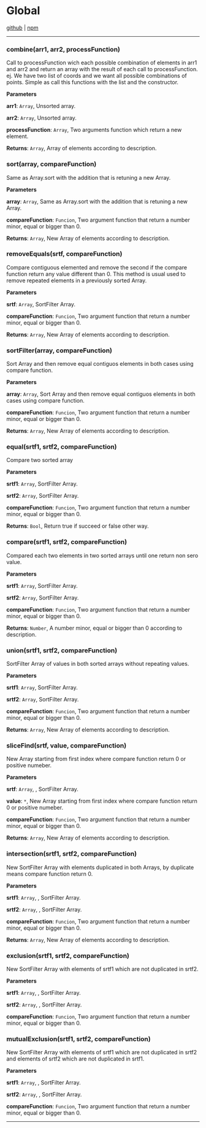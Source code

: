 # Global
[github](https://github.com/ideastouch/js-array-ext) |
[npm](https://www.npmjs.com/package/@ideastouch/js-array-ext)




* * *

### combine(arr1, arr2, processFunction) 

Call to processFunction wich each possible combination of elements in arr1 and arr2
and return an array with the result of each call to processFunction. ej. We have two list of coords and
we want all possible combinations of points. Simple as call this functions with the list and the constructor.

**Parameters**

**arr1**: `Array`, Unsorted array.

**arr2**: `Array`, Unsorted array.

**processFunction**: `Array`, Two arguments function which return a new element.

**Returns**: `Array`, Array of elements according to description.


### sort(array, compareFunction) 

Same as Array.sort with the addition that is retuning a new Array.

**Parameters**

**array**: `Array`, Same as Array.sort with the addition that is retuning a new Array.

**compareFunction**: `Funcion`, Two argument function that return a number minor, equal or bigger than 0.

**Returns**: `Array`, New Array of elements according to description.


### removeEquals(srtf, compareFunction) 

Compare contiguous elemented and remove the second if the compare function return any
value different than 0.
This method is usual used to remove repeated elements in a previously sorted Array.

**Parameters**

**srtf**: `Array`, SortFilter Array.

**compareFunction**: `Funcion`, Two argument function that return a number minor, equal or bigger than 0.

**Returns**: `Array`, New Array of elements according to description.


### sortFilter(array, compareFunction) 

Sort Array and then remove equal contiguos elements in both cases using compare function.

**Parameters**

**array**: `Array`, Sort Array and then remove equal contiguos elements in both cases using compare function.

**compareFunction**: `Funcion`, Two argument function that return a number minor, equal or bigger than 0.

**Returns**: `Array`, New Array of elements according to description.


### equal(srtf1, srtf2, compareFunction) 

Compare two sorted array

**Parameters**

**srtf1**: `Array`, SortFilter Array.

**srtf2**: `Array`, SortFilter Array.

**compareFunction**: `Funcion`, Two argument function that return a number minor, equal or bigger than 0.

**Returns**: `Bool`, Return true if succeed or false other way.


### compare(srtf1, srtf2, compareFunction) 

Compared each two elements in two sorted arrays until one return non sero value.

**Parameters**

**srtf1**: `Array`, SortFilter Array.

**srtf2**: `Array`, SortFilter Array.

**compareFunction**: `Funcion`, Two argument function that return a number minor, equal or bigger than 0.

**Returns**: `Number`, A number minor, equal or bigger than 0 according to description.


### union(srtf1, srtf2, compareFunction) 

SortFilter Array of values in both sorted arrays without repeating values.

**Parameters**

**srtf1**: `Array`, SortFilter Array.

**srtf2**: `Array`, SortFilter Array.

**compareFunction**: `Funcion`, Two argument function that return a number minor, equal or bigger than 0.

**Returns**: `Array`, New Array of elements according to description.


### sliceFind(srtf, value, compareFunction) 

New Array starting from first index where compare function return 0 or positive numeber.

**Parameters**

**srtf**: `Array`, , SortFilter Array.

**value**: `*`, New Array starting from first index where compare function return 0 or positive numeber.

**compareFunction**: `Funcion`, Two argument function that return a number minor, equal or bigger than 0.

**Returns**: `Array`, New Array of elements according to description.


### intersection(srtf1, srtf2, compareFunction) 

New SortFilter Array with elements duplicated in both Arrays, by duplicate means compare function return 0.

**Parameters**

**srtf1**: `Array`, , SortFilter Array.

**srtf2**: `Array`, , SortFilter Array.

**compareFunction**: `Funcion`, Two argument function that return a number minor, equal or bigger than 0.

**Returns**: `Array`, New Array of elements according to description.


### exclusion(srtf1, srtf2, compareFunction) 

New SortFilter Array with elements of srtf1 which are not duplicated in srtf2.

**Parameters**

**srtf1**: `Array`, , SortFilter Array.

**srtf2**: `Array`, , SortFilter Array.

**compareFunction**: `Funcion`, Two argument function that return a number minor, equal or bigger than 0.



### mutualExclusion(srtf1, srtf2, compareFunction) 

New SortFilter Array with elements of srtf1 which are not duplicated in srtf2
and elements of srtf2 which are not duplicated in srtf1.

**Parameters**

**srtf1**: `Array`, , SortFilter Array.

**srtf2**: `Array`, , SortFilter Array.

**compareFunction**: `Funcion`, Two argument function that return a number minor, equal or bigger than 0.




* * *










